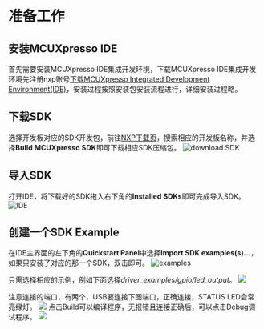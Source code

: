 # 准备工作
## 安装MCUXpresso IDE
首先需要安装MCUXpresso IDE集成开发环境，下载MCUXpresso IDE集成开发环境先注册nxp账号[<u>下载MCUXpresso Integrated Development Environment(IDE)</u>](https://www.nxp.com/support/developer-resources/software-development-tools/mcuxpresso-software-and-tools/mcuxpresso-integrated-development-environment-ide:MCUXpresso-IDE)，安装过程按照安装包安装流程进行，详细安装过程略。
## 下载SDK
选择开发板对应的SDK开发包，前往[NXP下载页](https://mcuxpresso.nxp.com/en/select)，搜索相应的开发板名称，并选择**Build MCUXpresso SDK**即可下载相应SDK压缩包。
![download SDK](https://github.com/crjPub/MCU-KL25Z/blob/master/download%20SDK.png)
## 导入SDK
打开IDE，将下载好的SDK拖入右下角的**Installed SDKs**即可完成导入SDK。
![IDE](https://i.imgur.com/P4BUHae.png)
## 创建一个SDK Example
在IDE主界面的左下角的**Quickstart Panel**中选择**Import SDK examples(s)...**，如果只安装了对应的那一个SDK，双击即可。
![examples](https://i.imgur.com/Ufz6jon.png)

只需选择相应的示例，例如下面选择*driver_examples/gpio/led_output*。
![](https://i.imgur.com/x0IFEDY.png)

注意连接的端口，有两个，USB要连接下图端口，正确连接，STATUS LED会常亮绿灯。
![](https://i.imgur.com/zu98DBY.jpg)
点击Build可以编译程序，无报错且连接正确后，可以点击Debug调试程序。
![](https://github.com/crjPub/MCU-KL25Z/blob/master/build%20and%20debug.png)
